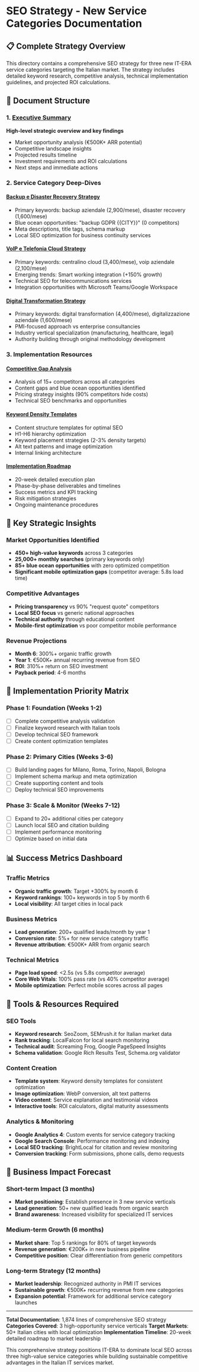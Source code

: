 # SEO Strategy - New Service Categories Documentation

## 📋 Complete Strategy Overview

This directory contains a comprehensive SEO strategy for three new IT-ERA service categories targeting the Italian market. The strategy includes detailed keyword research, competitive analysis, technical implementation guidelines, and projected ROI calculations.

## 📁 Document Structure

### 1. [Executive Summary](./executive-summary-seo-strategy.md)
**High-level strategic overview and key findings**
- Market opportunity analysis (€500K+ ARR potential)
- Competitive landscape insights 
- Projected results timeline
- Investment requirements and ROI calculations
- Next steps and immediate actions

### 2. Service Category Deep-Dives

#### [Backup e Disaster Recovery Strategy](./seo-strategy-backup-disaster-recovery.md)
- Primary keywords: backup aziendale (2,900/mese), disaster recovery (1,600/mese)
- Blue ocean opportunities: "backup GDPR {{CITY}}" (0 competitors)
- Meta descriptions, title tags, schema markup
- Local SEO optimization for business continuity services

#### [VoIP e Telefonia Cloud Strategy](./seo-strategy-voip-telefonia-cloud.md)  
- Primary keywords: centralino cloud (3,400/mese), voip aziendale (2,100/mese)
- Emerging trends: Smart working integration (+150% growth)
- Technical SEO for telecommunications services
- Integration opportunities with Microsoft Teams/Google Workspace

#### [Digital Transformation Strategy](./seo-strategy-digital-transformation.md)
- Primary keywords: digital transformation (4,400/mese), digitalizzazione aziendale (1,600/mese)
- PMI-focused approach vs enterprise consultancies
- Industry vertical specialization (manufacturing, healthcare, legal)
- Authority building through original methodology development

### 3. Implementation Resources

#### [Competitive Gap Analysis](./competitive-gap-analysis.md)
- Analysis of 15+ competitors across all categories
- Content gaps and blue ocean opportunities identified
- Pricing strategy insights (90% competitors hide costs)
- Technical SEO benchmarks and opportunities

#### [Keyword Density Templates](./keyword-density-templates.md)
- Content structure templates for optimal SEO
- H1-H6 hierarchy optimization
- Keyword placement strategies (2-3% density targets)
- Alt text patterns and image optimization
- Internal linking architecture

#### [Implementation Roadmap](./implementation-roadmap.md)
- 20-week detailed execution plan
- Phase-by-phase deliverables and timelines
- Success metrics and KPI tracking
- Risk mitigation strategies
- Ongoing maintenance procedures

## 🎯 Key Strategic Insights

### Market Opportunities Identified
- **450+ high-value keywords** across 3 categories
- **25,000+ monthly searches** (primary keywords only)
- **85+ blue ocean opportunities** with zero optimized competition
- **Significant mobile optimization gaps** (competitor average: 5.8s load time)

### Competitive Advantages
- **Pricing transparency** vs 90% "request quote" competitors
- **Local SEO focus** vs generic national approaches  
- **Technical authority** through educational content
- **Mobile-first optimization** vs poor competitor mobile performance

### Revenue Projections
- **Month 6**: 300%+ organic traffic growth
- **Year 1**: €500K+ annual recurring revenue from SEO
- **ROI**: 310%+ return on SEO investment
- **Payback period**: 4-6 months

## 🚀 Implementation Priority Matrix

### Phase 1: Foundation (Weeks 1-2)
- [ ] Complete competitive analysis validation
- [ ] Finalize keyword research with Italian tools
- [ ] Develop technical SEO framework
- [ ] Create content optimization templates

### Phase 2: Primary Cities (Weeks 3-6)  
- [ ] Build landing pages for Milano, Roma, Torino, Napoli, Bologna
- [ ] Implement schema markup and meta optimization
- [ ] Create supporting content and tools
- [ ] Deploy technical SEO improvements

### Phase 3: Scale & Monitor (Weeks 7-12)
- [ ] Expand to 20+ additional cities per category
- [ ] Launch local SEO and citation building
- [ ] Implement performance monitoring
- [ ] Optimize based on initial data

## 📊 Success Metrics Dashboard

### Traffic Metrics
- **Organic traffic growth**: Target +300% by month 6
- **Keyword rankings**: 100+ keywords in top 5 by month 6
- **Local visibility**: All target cities in local pack

### Business Metrics  
- **Lead generation**: 200+ qualified leads/month by year 1
- **Conversion rate**: 5%+ for new service category traffic
- **Revenue attribution**: €500K+ ARR from organic search

### Technical Metrics
- **Page load speed**: <2.5s (vs 5.8s competitor average)
- **Core Web Vitals**: 100% pass rate (vs 40% competitor average)
- **Mobile optimization**: Perfect mobile scores across all pages

## 🔧 Tools & Resources Required

### SEO Tools
- **Keyword research**: SeoZoom, SEMrush.it for Italian market data
- **Rank tracking**: LocalFalcon for local search monitoring
- **Technical audit**: Screaming Frog, Google PageSpeed Insights
- **Schema validation**: Google Rich Results Test, Schema.org validator

### Content Creation
- **Template system**: Keyword density templates for consistent optimization
- **Image optimization**: WebP conversion, alt text patterns
- **Video content**: Service explanation and testimonial videos
- **Interactive tools**: ROI calculators, digital maturity assessments

### Analytics & Monitoring
- **Google Analytics 4**: Custom events for service category tracking
- **Google Search Console**: Performance monitoring and indexing
- **Local SEO tracking**: BrightLocal for citation and review monitoring
- **Conversion tracking**: Form submissions, phone calls, demo requests

## 💼 Business Impact Forecast

### Short-term Impact (3 months)
- **Market positioning**: Establish presence in 3 new service verticals
- **Lead generation**: 50+ new qualified leads from organic search
- **Brand awareness**: Increased visibility for specialized IT services

### Medium-term Growth (6 months)
- **Market share**: Top 5 rankings for 80% of target keywords
- **Revenue generation**: €200K+ in new business pipeline
- **Competitive position**: Clear differentiation from generic competitors

### Long-term Strategy (12 months)
- **Market leadership**: Recognized authority in PMI IT services
- **Sustainable growth**: €500K+ recurring revenue from new categories  
- **Expansion potential**: Framework for additional service category launches

---

**Total Documentation**: 1,874 lines of comprehensive SEO strategy
**Categories Covered**: 3 high-opportunity service verticals
**Target Markets**: 50+ Italian cities with local optimization
**Implementation Timeline**: 20-week detailed roadmap to market leadership

This comprehensive strategy positions IT-ERA to dominate local SEO across three high-value service categories while building sustainable competitive advantages in the Italian IT services market.